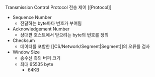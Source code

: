 Transmission Control Protocol
전송 제어 [[Protocol]]

- Sequence Number
	- 전달하는 byte마다 번호가 부여됨
- Acknowledgement Number
	- 상대편 호스트에서 받으려는 byte의 번호를 정의
- Checksum
	- 데이터를 포함한 [[CS/Network/Segment|Segment]]의 오류를 검사
- Window Size
	- 송수신 측의 버퍼 크기
	- 최대 65535 byte
		- 64KB


